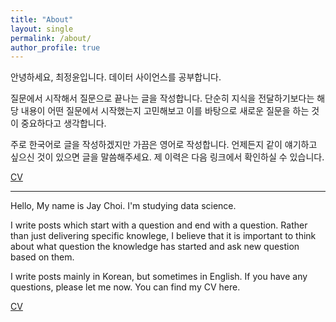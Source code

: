 ```yaml
---
title: "About"
layout: single
permalink: /about/
author_profile: true
---
```

안녕하세요, 최정윤입니다. 데이터 사이언스를 공부합니다.

질문에서 시작해서 질문으로 끝나는 글을 작성합니다. 단순히 지식을 전달하기보다는 해당 내용이 어떤 질문에서 시작했는지 고민해보고 이를 바탕으로 새로운 질문을 하는 것이 중요하다고 생각합니다.

주로 한국어로 글을 작성하겠지만 가끔은 영어로 작성합니다. 언제든지 같이 얘기하고 싶으신 것이 있으면 글을 말씀해주세요. 제 이력은 다음 링크에서 확인하실 수 있습니다.

[CV](https://www.linkedin.com/in/%EC%A0%95%EC%9C%A4-%EC%B5%9C-3b394a116/)



<hr>


Hello, My name is Jay Choi. I'm studying data science.

I write posts which start with a question and end with a question. Rather than just delivering specific knowlege, I believe that it is important to think about what question the knowledge has started and ask new question based on them.

I write posts mainly in Korean, but sometimes in English. If you have any questions, please let me now. You can find my CV here.

[CV](https://www.linkedin.com/in/%EC%A0%95%EC%9C%A4-%EC%B5%9C-3b394a116/)


